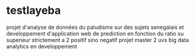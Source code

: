# testlayeba
projet d'analyse de données du paludisme sur des sujets senegalais et developpement d'application web de prediction en fonction du ratio su superieur strictement a 2 positif
 sino negatif
projet master 2 uvs big data analytics en developpement
